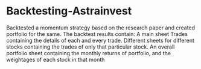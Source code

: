 # Backtesting-Astrainvest
Backtested a momentum strategy based on the research paper and created portfolio for the same.
The backtest results contain:
 A main sheet Trades containing the details of each and every trade.
 Different sheets for different stocks containing the trades of only that particular stock. 
 An overall portfolio sheet containing the monthly returns of portfolio, and the weightages of each stock in that month
